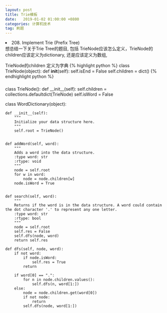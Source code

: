 ```yaml
---
layout: post
title: Trie模板
date:   2019-01-02 01:00:00 +0800
categories: 计算机技术
tag: 刷题
---
```

<li>208. Implement Trie (Prefix Tree)</li>
想总结一下关于Trie Tree的题目, 包括 TrieNode应该怎么定义，TrieNode的children应该定义为dictionary, 还是应该定义为数组, 

TrieNode的children 定义为字典
{% highlight python %}
class TrieNode(object):
    def __init__(self):
        self.isEnd = False
        self.children = dict()
{% endhighlight python %}

<h3></h3>
class TrieNode():
    def __init__(self):
        self.children = collections.defaultdict(TrieNode)
        self.isWord = False

class WordDictionary(object):

    def __init__(self):
        """
        Initialize your data structure here.
        """
        self.root = TrieNode()
        

    def addWord(self, word):
        """
        Adds a word into the data structure.
        :type word: str
        :rtype: void
        """
        node = self.root
        for w in word:
            node = node.children[w]
        node.isWord = True
        

    def search(self, word):
        """
        Returns if the word is in the data structure. A word could contain the dot character '.' to represent any one letter.
        :type word: str
        :rtype: bool
        """
        node = self.root
        self.res = False
        self.dfs(node, word)
        return self.res
    
    def dfs(self, node, word):
        if not word:
            if node.isWord:
                self.res = True
            return
        
        if word[0] == ".":
            for n in node.children.values():
                self.dfs(n, word[1:])
        else:
            node = node.children.get(word[0])
            if not node:
                return
            self.dfs(node, word[1:])
        


    
    
                

